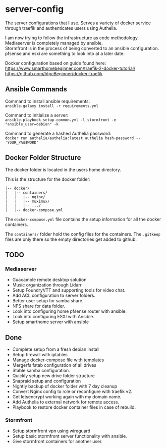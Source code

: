 # server-config
The server configurations that I use. Serves a variety of docker service through traefik and authenticates users using Authelia.

I am now trying to follow the infrastructure as code methodology.<br />
Mediaserver is completely managed by ansible.<br />
Stormfront is in the process of being converted to an ansible configuration.<br />
pfsense and esxi are something to look into at a later date.

Docker configuration based on guide found here:<br />
https://www.smarthomebeginner.com/traefik-2-docker-tutorial/ <br />
https://github.com/htpcBeginner/docker-traefik

## Ansible Commands
Command to install ansible requirements:<br />
`ansible-galaxy install -r requirements.yml`

Command to initialize a server:<br />
`ansible-playbook setup-common.yml -l stormfront -e "ansible_user=debian" -k`

Command to generate a hashed Authelia password:<br />
`docker run authelia/authelia:latest authelia hash-password -- 'YOUR_PA$$WORD'`

## Docker Folder Structure
The docker folder is located in the users home directory.

This is the structure for the docker folder:
```
|-- docker/
|   |-- containers/
|   |   |-- nginx/
|   |   |-- muximux/
|   |   |-- .../
|   |-- docker-compose.yml
```

The `docker-compose.yml` file contains the setup information for all the docker containers.

The `containers/` folder hold the config files for the containers. The `.gitkeep` files are only there so the empty directories get added to github.

## TODO

### Mediaserver
- Guacamole remote desktop solution
- Music organization through Lidarr
- Setup FoundryVTT and supporting tools for video chat.
- Add ACL configuration to server folders.
- Better user setup for samba share.
- NFS share for data folder.
- Look into configuring home pfsense router with ansible.
- Look into configuring ESXI with Ansible.
- Setup smarthome server with ansible

## Done
- Complete setup from a fresh debian install
- Setup firewall with iptables
- Manage docker-compose file with templates
- Mergerfs fstab configuration of all drives
- Stable samba configuration.
- Quickly setup new drive folder structure
- Snapraid setup and configuration
- Nightly backup of docker folder with 7 day cleanup
- Convert Nginx config to role or reconfigure with traefik v2.
- Get letsencrypt working again with my domain name.
- Add Authelia to external network for remote access.
- Playbook to restore docker container files in case of rebuild.

### Stormfront
- Setup stormfront vpn using wireguard
- Setup basic stormfront server functionality with ansible.
- Give stormfront containers for another user.
